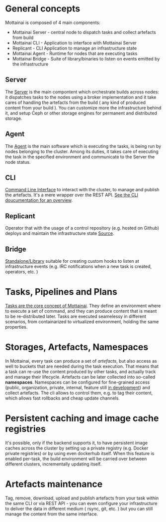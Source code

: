 # General concepts

Mottainai is composed of 4 main components:

- Mottainai Server - central node to dispatch tasks and collect artefacts from build
- Mottainai CLI - Application to interface with Mottainai Server
- Replicant - CLI Application to manage an infrastructure state
- Mottainai Agent - Runtime for nodes that are executing tasks
- Mottainai Bridge - Suite of library/binaries to listen on events emitted by the infrastructure

## Server
The [Server](https://github.com/MottainaiCI/mottainai-server) is the main compontent which orchestrate builds across nodes: it dispatches tasks to the nodes using a broker implementation and it take cares of handling the artefacts from the build ( any kind of produced content from your build ). You can customize more the infrastructure behind it,
and setup Ceph or other storage engines for permanent and distributed storage.

## Agent
The [Agent](https://github.com/MottainaiCI/mottainai-agent) is the main software which is executing the tasks, is being run by nodes belonging to the cluster. Among its duties, it takes care of executing the task in the specified environment and communicate to the Server the node status.

## CLI
[Command Line Interface](https://github.com/MottainaiCI/mottainai-cli) to interact with the cluster, to manage and publish the artefacts. It's a mere wrapper over the REST API. [See the CLI doucumentation for an overview](usage/cli.md).

## Replicant
Operator that with the usage of a control repository (e.g. hosted on Github) deploys and maintain the infrastructure state [Source](https://github.com/MottainaiCI/replicator).

## Bridge
[Standalone/Library](https://github.com/MottainaiCI/mottainai-bridge) suitable for creating custom hooks to listen at infrastructure events (e.g. IRC notifications when a new task is created, operators, etc. )

# Tasks, Pipelines and Plans

[Tasks are the core concept of Mottainai](usage/tasksandpipelines.md). They define an environment where to execute a set of command, and they can produce content that is meant to be re-distributed later. Tasks are executed seamelessy in different scenarios, from containarized to virtualized environment, holding the same properties.

# Storages, Artefacts, Namespaces

In Mottainai, every task can produce a set of *artefacts*, but also access as well to buckets that are needed during the task execution. That means that a task can re-use the content produced by other tasks, and actually track and manage their lifecycle.
Artefacts can be later collected into so-called **namespaces**. Namespaces can be configured for fine-grained access (public, organization, private, internal, feature still [in development](https://github.com/MottainaiCI/mottainai-server/issues/12)) and collect artefacts. The cli allows to control them, e.g. to tag their content, which allows fast rollbacks and cheap update channels.

# Persistent caching and image cache registries

It's possible, only if the backend supports it, to have persistent image caches across the cluster by setting up a private registry (e.g. Docker private registries) or by using even dockerhub itself. When this feature is enabled per-task, the build environment will be carried over between different clusters, incrementally updating itself.

# Artefacts maintenance

Tag, remove, download, upload and publish artefacts from your task within the same CLI or via REST API - you can even configure your infrastructure to deliver the data in different medium ( rsync, git, etc. ) but you can still manage the content from the same interface.
